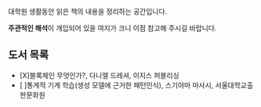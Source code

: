 대학원 생활동안 읽은 책의 내용을 정리하는 공간입니다.


**주관적인 해석**이 개입되어 있을 여지가 크니 이점 참고해 주시길 바랍니다.

## 도서 목록

- [X]블록체인 무엇인가?, 다니엘 드레셔, 이지스 퍼블리싱
- [ ]통계적 기계 학습(생성 모델에 근거한 패턴인식), 스기야마 마사시, 서울대학교출판문화원
